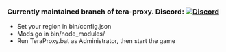 ### Currently maintained branch of tera-proxy. Discord: [![Discord](https://discordapp.com/api/guilds/281311998765957121/widget.png)](https://discord.gg/RR9zf85)

* Set your region in bin/config.json
* Mods go in bin/node_modules/
* Run TeraProxy.bat as Administrator, then start the game